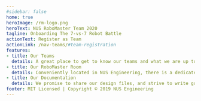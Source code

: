 ```yaml
---
#sidebar: false
home: true
heroImage: /rm-logo.png
heroText: NUS RoboMaster Team 2020
tagline: Onboarding The 7-vs-7 Robot Battle
actionText: Register as Team
actionLink: /nav-teams/#team-registration
features:
- title: Our Teams
  details: A great place to get to know our teams and what we are up to now! We will update our design methodologies and build progress here. Join us :)
- title: Our RoboMaster Room
  details: Conveniently located in NUS Engineering, there is a dedicated workshop to develop and test the robots. Contribute your ideas to make our room better and cosier!
- title: Our Documentation
  details: We promise to share our design files, and strive to write good documentation, for the benefits of new team mates and wider robotics community.
footer: MIT Licensed | Copyright © 2019 NUS Engineering
---
```


